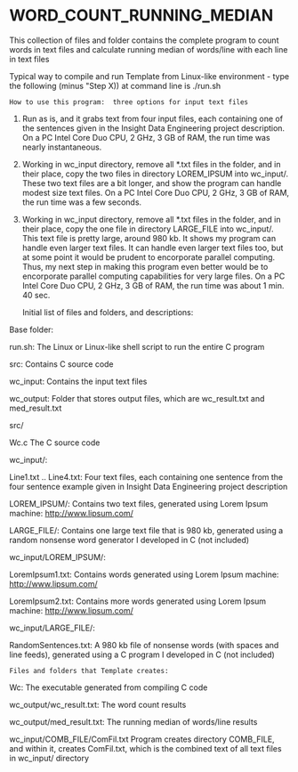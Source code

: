 # WORD_COUNT_RUNNING_MEDIAN
This collection of files and folder contains the complete program to count words in text files and calculate running median of words/line with each line in text files


Typical way to compile and run Template from Linux-like environment - type the following (minus "Step X)) at command line is ./run.sh



	How to use this program:  three options for input text files
	
1)  Run as is, and it grabs text from four input files, each containing one of the sentences given in the Insight Data Engineering project description.  On a PC Intel Core Duo CPU, 2 GHz, 3 GB of RAM, the run time was nearly instantaneous.

2)  Working in wc_input directory, remove all *.txt files in the folder, and in their place, copy the two files in directory LOREM_IPSUM into wc_input/.  These two text files are a bit longer, and show the program can handle modest size text files.  On a PC Intel Core Duo CPU, 2 GHz, 3 GB of RAM, the run time was a few seconds.

3)  Working in wc_input directory, remove all *.txt files in the folder, and in their place, copy the one file in directory LARGE_FILE into wc_input/.  This text file is pretty large, around 980 kb.  It shows my program can handle even larger text files.  It can handle even larger text files too, but at some point it would be prudent to encorporate parallel computing.  Thus, my next step in making this program even better would be to encorporate parallel computing capabilities for very large files.  On a PC Intel Core Duo CPU, 2 GHz, 3 GB of RAM, the run time was about 1 min. 40 sec.



	Initial list of files and folders, and descriptions:
	
Base folder:

run.sh:		 	 The Linux or Linux-like shell script to run the entire C program

src:	 			 Contains C source code
 
wc_input:			 Contains the input text files
 
wc_output:			 Folder that stores output files, which are wc_result.txt and med_result.txt
 
src/

Wc.c		 		 The C source code
 
wc_input/:

Line1.txt .. Line4.txt:	 Four text files, each containing one sentence from the four sentence example given in Insight Data Engineering project description
 
LOREM_IPSUM/:			 Contains two text files, generated using Lorem Ipsum machine:  http://www.lipsum.com/
 
LARGE_FILE/:			 Contains one large text file that is 980 kb, generated using a random nonsense word generator I developed in C (not included)
 
 
wc_input/LOREM_IPSUM/:

LoremIpsum1.txt:		 Contains words generated using Lorem Ipsum machine:  http://www.lipsum.com/
 
LoremIpsum2.txt:		 Contains more words generated using Lorem Ipsum machine:  http://www.lipsum.com/
 
wc_input/LARGE_FILE/:

RandomSentences.txt:		 A 980 kb file of nonsense words (with spaces and line feeds), generated using a C program I developed in C (not included)

 
 
 
	Files and folders that Template creates:
	
Wc:		 		 The executable generated from compiling C code

wc_output/wc_result.txt:	 The word count results

wc_output/med_result.txt:	 The running median of words/line results

wc_input/COMB_FILE/ComFil.txt	 Program creates directory COMB_FILE, and within it, creates ComFil.txt, which is the combined text of all text files in wc_input/ directory


	
